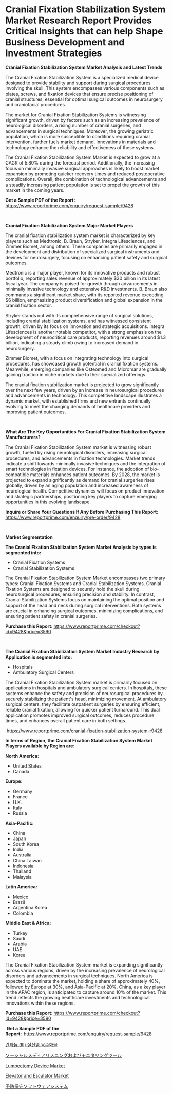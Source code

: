 <p><h1>Cranial Fixation Stabilization System Market Research Report Provides Critical Insights that can help Shape Business Development and Investment Strategies</h1></p><p><strong>Cranial Fixation Stabilization System Market Analysis and Latest Trends</strong></p>
<p><p>The Cranial Fixation Stabilization System is a specialized medical device designed to provide stability and support during surgical procedures involving the skull. This system encompasses various components such as plates, screws, and fixation devices that ensure precise positioning of cranial structures, essential for optimal surgical outcomes in neurosurgery and craniofacial procedures.</p><p>The market for Cranial Fixation Stabilization Systems is witnessing significant growth, driven by factors such as an increasing prevalence of neurological disorders, a rising number of cranial surgeries, and advancements in surgical techniques. Moreover, the growing geriatric population, which is more susceptible to conditions requiring cranial intervention, further fuels market demand. Innovations in materials and technology enhance the reliability and effectiveness of these systems.</p><p>The Cranial Fixation Stabilization System Market is expected to grow at a CAGR of 5.80% during the forecast period. Additionally, the increasing focus on minimally invasive surgical approaches is likely to boost market expansion by promoting quicker recovery times and reduced postoperative complications. Overall, the combination of technological advancements and a steadily increasing patient population is set to propel the growth of this market in the coming years.</p></p>
<p><strong>Get a Sample PDF of the Report:&nbsp;</strong> <a href="https://www.reportprime.com/enquiry/request-sample/9428">https://www.reportprime.com/enquiry/request-sample/9428</a></p>
<p>&nbsp;</p>
<p><strong>Cranial Fixation Stabilization System Major Market Players</strong></p>
<p><p>The cranial fixation stabilization system market is characterized by key players such as Medtronic, B. Braun, Stryker, Integra Lifesciences, and Zimmer Biomet, among others. These companies are primarily engaged in the development and distribution of specialized surgical instruments and devices for neurosurgery, focusing on enhancing patient safety and surgical outcomes.</p><p>Medtronic is a major player, known for its innovative products and robust portfolio, reporting sales revenue of approximately $30 billion in its latest fiscal year. The company is poised for growth through advancements in minimally invasive technology and extensive R&D investments. B. Braun also commands a significant market share, with its reported revenue exceeding $6 billion, emphasizing product diversification and global expansion in the cranial fixation sector.</p><p>Stryker stands out with its comprehensive range of surgical solutions, including cranial stabilization systems, and has witnessed consistent growth, driven by its focus on innovation and strategic acquisitions. Integra Lifesciences is another notable competitor, with a strong emphasis on the development of neurocritical care products, reporting revenues around $1.3 billion, indicating a steady climb owing to increased demand in neurosurgery.</p><p>Zimmer Biomet, with a focus on integrating technology into surgical procedures, has showcased growth potential in cranial fixation systems. Meanwhile, emerging companies like Osteomed and Micromar are gradually gaining traction in niche markets due to their specialized offerings.</p><p>The cranial fixation stabilization market is projected to grow significantly over the next few years, driven by an increase in neurosurgical procedures and advancements in technology. This competitive landscape illustrates a dynamic market, with established firms and new entrants continually evolving to meet the changing demands of healthcare providers and improving patient outcomes.</p></p>
<p>&nbsp;</p>
<p><strong>What Are The Key Opportunities For Cranial Fixation Stabilization System Manufacturers?</strong></p>
<p><p>The Cranial Fixation Stabilization System market is witnessing robust growth, fueled by rising neurological disorders, increasing surgical procedures, and advancements in fixation technologies. Market trends indicate a shift towards minimally invasive techniques and the integration of smart technologies in fixation devices. For instance, the adoption of bio-compatible materials enhances patient outcomes. By 2028, the market is projected to expand significantly as demand for cranial surgeries rises globally, driven by an aging population and increased awareness of neurological health. Competitive dynamics will focus on product innovation and strategic partnerships, positioning key players to capture emerging opportunities in this evolving landscape.</p></p>
<p><strong>Inquire or Share Your Questions If Any Before Purchasing This Report:</strong> <a href="https://www.reportprime.com/enquiry/pre-order/9428">https://www.reportprime.com/enquiry/pre-order/9428</a></p>
<p>&nbsp;</p>
<p><strong>Market Segmentation</strong></p>
<p><strong>The Cranial Fixation Stabilization System Market Analysis by types is segmented into:</strong></p>
<p><ul><li>Cranial Fixation Systems</li><li>Cranial Stabilization Systems</li></ul></p>
<p><p>The Cranial Fixation Stabilization System Market encompasses two primary types: Cranial Fixation Systems and Cranial Stabilization Systems. Cranial Fixation Systems are designed to securely hold the skull during neurosurgical procedures, ensuring precision and stability. In contrast, Cranial Stabilization Systems focus on maintaining the optimal position and support of the head and neck during surgical interventions. Both systems are crucial in enhancing surgical outcomes, minimizing complications, and ensuring patient safety in cranial surgeries.</p></p>
<p><strong>Purchase this Report:&nbsp;</strong><a href="https://www.reportprime.com/checkout?id=9428&price=3590">https://www.reportprime.com/checkout?id=9428&price=3590</a></p>
<p>&nbsp;</p>
<p><strong>The Cranial Fixation Stabilization System Market Industry Research by Application is segmented into:</strong></p>
<p><ul><li>Hospitals</li><li>Ambulatory Surgical Centers</li></ul></p>
<p><p>The Cranial Fixation Stabilization System market is primarily focused on applications in hospitals and ambulatory surgical centers. In hospitals, these systems enhance the safety and precision of neurosurgical procedures by securely stabilizing the patient's head, minimizing movement. At ambulatory surgical centers, they facilitate outpatient surgeries by ensuring efficient, reliable cranial fixation, allowing for quicker patient turnaround. This dual application promotes improved surgical outcomes, reduces procedure times, and enhances overall patient care in both settings.</p></p>
<p><a href="https://www.reportprime.com/cranial-fixation-stabilization-system-r9428">&nbsp;https://www.reportprime.com/cranial-fixation-stabilization-system-r9428</a></p>
<p><strong>In terms of Region, the Cranial Fixation Stabilization System Market Players available by Region are:</strong></p>
<p>
    <p> <strong> North America: </strong>
        <ul>
            <li>United States</li>
            <li>Canada</li>
        </ul>
        </p> 
    <p> <strong> Europe: </strong>
        <ul>
            <li>Germany</li>
            <li>France</li>
            <li>U.K.</li>
            <li>Italy</li>
            <li>Russia</li>
        </ul>
        </p> 
    <p> <strong> Asia-Pacific: </strong>
        <ul>
            <li>China</li>
            <li>Japan</li>
            <li>South Korea</li>
            <li>India</li>
            <li>Australia</li>
            <li>China Taiwan</li>
            <li>Indonesia</li>
            <li>Thailand</li>
            <li>Malaysia</li>
        </ul>
        </p> 
    <p> <strong> Latin America: </strong>
        <ul>
            <li>Mexico</li>
            <li>Brazil</li>
            <li>Argentina Korea</li>
            <li>Colombia</li>
        </ul>
        </p> 
    <p> <strong> Middle East & Africa: </strong>
        <ul>
            <li>Turkey</li>
            <li>Saudi</li>
            <li>Arabia</li>
            <li>UAE</li>
            <li>Korea</li>
        </ul>
    </p>
    </p>
<p><p>The Cranial Fixation Stabilization System market is expanding significantly across various regions, driven by the increasing prevalence of neurological disorders and advancements in surgical techniques. North America is expected to dominate the market, holding a share of approximately 40%, followed by Europe at 30%, and Asia-Pacific at 20%. China, as a key player in the APAC region, is anticipated to capture around 10% of the market. This trend reflects the growing healthcare investments and technological innovations within these regions.</p></p>
<p><strong>Purchase this Report: </strong><a href="https://www.reportprime.com/checkout?id=9428&price=3590">https://www.reportprime.com/checkout?id=9428&price=3590</a></p>
<p>&nbsp;<strong>Get a Sample PDF of the Report:&nbsp;&nbsp;</strong><a href="https://www.reportprime.com/enquiry/request-sample/9428">https://www.reportprime.com/enquiry/request-sample/9428</a></p>
<p><strong></strong></p>
<p><p><a href="https://medium.com/@darrylnorton87/%EC%84%B8%EA%B3%84-lanthanum-iii-nitrate-hexahydrate-market-%EC%9D%80-2024%EC%97%90%EC%84%9C-2031%EB%A1%9C-%EC%97%B0%ED%8F%89%EA%B7%A0-%EC%A6%9D%EA%B0%80%EC%9C%A8%EC%9D%84-%EB%B3%B4%EC%9D%BC-%EA%B2%83%EC%9C%BC%EB%A1%9C-%EC%98%88%EC%83%81%EB%90%A9%EB%8B%88%EB%8B%A4-75352ecec0eb">란타늄 (III) 질산염 육수화물</a></p><p><a href="https://medium.com/@rot5z9maragh/social-media-listening-and-monitoring-tool-1afe26b58053">ソーシャルメディアリスニングおよびモニタリングツール</a></p><p><a href="https://github.com/RoccoManning/Market-Research-Report-List-6/blob/main/lumpectomy-device-market.md">Lumpectomy Device Market</a></p><p><a href="https://www.linkedin.com/pulse/elevator-escalator-market-global-insights-regional-analysis-pysoc?trackingId=VFSuXLXzRy%2B6%2BDMyJgN7pA%3D%3D">Elevator and Escalator Market</a></p><p><a href="https://medium.com/@jordond5lezama/%E4%BA%88%E9%98%B2%E4%BF%9D%E5%AE%88%E3%82%BD%E3%83%95%E3%83%88%E3%82%A6%E3%82%A7%E3%82%A2%E3%82%B7%E3%82%B9%E3%83%86%E3%83%A0%E7%94%A3%E6%A5%AD%E3%82%BB%E3%82%AF%E3%82%BF%E3%83%BC-2024%E5%B9%B4%E3%81%8B%E3%82%892031%E5%B9%B4%E3%81%BE%E3%81%A7%E3%81%AE%E6%96%B0%E6%8A%80%E8%A1%93%E3%81%A8%E5%B8%82%E5%A0%B4%E5%BD%B1%E9%9F%BF%E3%81%AE%E4%BA%88%E6%B8%AC-fbb6a523d8ca">予防保守ソフトウェアシステム</a></p></p>